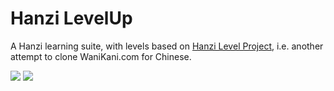 # Hanzi LevelUp

A Hanzi learning suite, with levels based on [Hanzi Level Project](https://hanzilevelproject.blogspot.com/#!), i.e. another attempt to clone WaniKani.com for Chinese.

<img src="https://i.imgur.com/GSmLEEg.png">
<img src="https://i.imgur.com/62WakA5.png">
